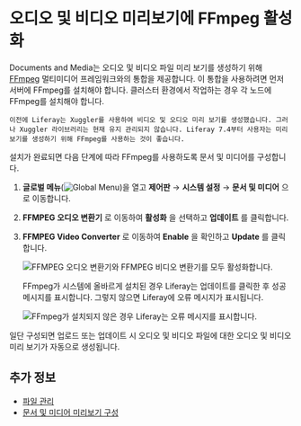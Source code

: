 # 오디오 및 비디오 미리보기에 FFmpeg 활성화

Documents and Media는 오디오 및 비디오 파일 미리 보기를 생성하기 위해 [FFmpeg](http://ffmpeg.org/) 멀티미디어 프레임워크와의 통합을 제공합니다. 이 통합을 사용하려면 먼저 서버에 FFmpeg를 설치해야 합니다. 클러스터 환경에서 작업하는 경우 각 노드에 FFmpeg를 설치해야 합니다.

```{note}
이전에 Liferay는 Xuggler를 사용하여 비디오 및 오디오 미리 보기를 생성했습니다. 그러나 Xuggler 라이브러리는 현재 유지 관리되지 않습니다. Liferay 7.4부터 사용자는 미리 보기를 생성하기 위해 FFmpeg를 사용하는 것이 좋습니다.
```

설치가 완료되면 다음 단계에 따라 FFmpeg를 사용하도록 문서 및 미디어를 구성합니다.

1. **글로벌 메뉴**(![Global Menu](../../../images/icon-applications-menu.png))을 열고 **제어판** &rarr; **시스템 설정** &rarr; **문서 및 미디어** 으로 이동합니다.

1. **FFMPEG 오디오 변환기** 로 이동하여 **활성화** 을 선택하고 **업데이트** 를 클릭합니다.

1. **FFMPEG Video Converter** 로 이동하여 **Enable** 을 확인하고 **Update** 를 클릭합니다.

   ![FFMPEG 오디오 변환기와 FFMPEG 비디오 변환기를 모두 활성화합니다.](./enabling-ffmpeg-for-audio-and-video-previews/images/01.png)

   FFmpeg가 시스템에 올바르게 설치된 경우 Liferay는 업데이트를 클릭한 후 성공 메시지를 표시합니다. 그렇지 않으면 Liferay에 오류 메시지가 표시됩니다.

   ![FFmpeg가 설치되지 않은 경우 Liferay는 오류 메시지를 표시합니다.](./enabling-ffmpeg-for-audio-and-video-previews/images/02.png)

일단 구성되면 업로드 또는 업데이트 시 오디오 및 비디오 파일에 대한 오디오 및 비디오 미리 보기가 자동으로 생성됩니다.

## 추가 정보

* [파일 관리](../uploading-and-managing/managing-files.md)
* [문서 및 미디어 미리보기 구성](./configuring-documents-and-media-previews.md)
